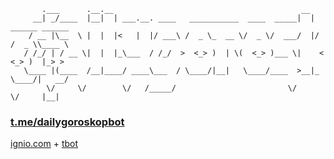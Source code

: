 ```
       .___      .__.__                                          __                 
     __| _/____  |__|  | ___.__. ____   ___________  ____  _____|  | ______ ______  
    / __ |\__  \ |  |  |<   |  |/ ___\ /  _ \_  __ \/  _ \/  ___/  |/ /  _ \\____ \ 
   / /_/ | / __ \|  |  |_\___  / /_/  >  <_> )  | \(  <_> )___ \|    <  <_> )  |_> >
   \____ |(____  /__|____/ ____\___  / \____/|__|   \____/____  >__|_ \____/|   __/ 
        \/     \/        \/   /_____/                         \/     \/     |__|   
```
### [t.me/dailygoroskopbot](https://t.me/dailygoroskopbot) 
[ignio.com](https://ignio.com) + [tbot](https://github.com/yanzay/tbot) <br />

